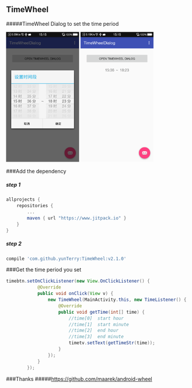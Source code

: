 ## TimeWheel
#####TimeWheel Dialog to set the time period

<img src="pic/1.png" width = "200" />
<img src="pic/2.png" width = "200" />

###Add the dependency
##### step 1
```gradle
allprojects {
	repositories {
		...
		maven { url "https://www.jitpack.io" }
	}
}
```
##### step 2
```gradle
compile 'com.github.yunTerry:TimeWheel:v2.1.0'
```

###Get the time period you set
```java
timebtn.setOnClickListener(new View.OnClickListener() {
            @Override
            public void onClick(View v) {
                new TimeWheel(MainActivity.this, new TimeListener() {
                    @Override
                    public void getTime(int[] time) {
                        //time[0]  start hour
                        //time[1]  start minute
                        //time[2]  end hour
                        //time[3]  end minute
                        timetv.setText(getTimeStr(time));
                    }
                });
            }
        });
```
###Thanks
#####https://github.com/maarek/android-wheel
